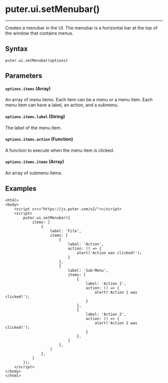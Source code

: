 # puter.ui.setMenubar()
* * *

Creates a menubar in the UI. The menubar is a horizontal bar at the top of the window that contains menus.

[](#syntax)Syntax
-----------------

```
puter.ui.setMenubar(options)

```


[](#parameters)Parameters
-------------------------

#### [](#-code-options-items-code-array-)`options.items` (Array)

An array of menu items. Each item can be a menu or a menu item. Each menu item can have a label, an action, and a submenu.

#### [](#-code-options-items-label-code-string-)`options.items.label` (String)

The label of the menu item.

#### [](#-code-options-items-action-code-function-)`options.items.action` (Function)

A function to execute when the menu item is clicked.

#### [](#-code-options-items-items-code-array-)`options.items.items` (Array)

An array of submenu items.

[](#examples)Examples
---------------------

```
<html>
<body>
    <script src="https://js.puter.com/v2/"></script>
    <script>
        puter.ui.setMenubar({
            items: [
                {
                    label: 'File',
                    items: [
                        {
                            label: 'Action',
                            action: () => {
                                alert('Action was clicked!');
                            }
                        },
                        {
                            label: 'Sub-Menu',
                            items: [
                                {
                                    label: 'Action 1',
                                    action: () => {
                                        alert('Action 1 was clicked!');
                                    }
                                },
                                {
                                    label: 'Action 2',
                                    action: () => {
                                        alert('Action 2 was clicked!');
                                    }
                                },
                            ]
                        },
                    ]
                },
            ]
        });
    </script>
</body>
</html>

```
